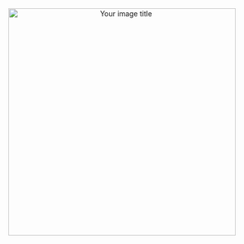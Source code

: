 <div align="center">

<img src="https://files.catbox.moe/df7dl5.png" alt="Your image title" width="450"/>
